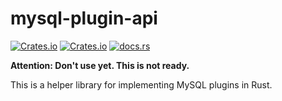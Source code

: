 # mysql-plugin-api

[![Crates.io](https://img.shields.io/crates/l/mysql-plugin-api)](./LICENSE.md)
[![Crates.io](https://img.shields.io/crates/v/mysql-plugin-api)](https://crates.io/crates/mysql-plugin-api)
[![docs.rs](https://img.shields.io/docsrs/mysql-plugin-api)](https://docs.rs/mysql-plugin-api)

**Attention: Don't use yet. This is not ready.**

This is a helper library for implementing MySQL plugins in Rust.
